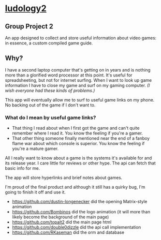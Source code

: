 
# [ludology2](https://ludology2.herokuapp.com/)

## Group Project 2

An app designed to collect and store useful information about video games: in essence, a custom compiled game guide.

## Why?

I have a second laptop computer that's getting on in years and is nothing more than a glorified word processor at this point. It's useful for spreadsheeting, but not for internet surfing. When I want to look up game information I have to close my game and surf on my gaming computer. _(I wish everyone had these kinds of problems.)_

This app will eventually allow me to surf to useful game links on my phone. No backing out of the game if I don't want to.

### What do I mean by useful game links?

* That thing I read about when I first got the game and can't quite remember where I read it. You know the feeling if you're a gamer.
* That other thing someone finally mentioned near the end of a fanboy flame war about which console is superior. You know the feeling if you're a mature gamer.

All I really want to know about a game is the systems it's available for and its release year. I care little for reviews or other hype. The api can fetch that basic info for me.

The app will store hyperlinks and brief notes about games.

I'm proud of the final product and although it still has a quirky bug, I'm going to finish it off and use it.

* https://github.com/dustin-longenecker did the opening Matrix-style animation
* https://github.com/Bombinos did the logo animation (it will more than likely become the background of the main page)
* https://github.com/topalt2 did the main page html
* https://github.com/double0dizzle did the api call implementation
* https://github.com/RKaseman did the orm and database

